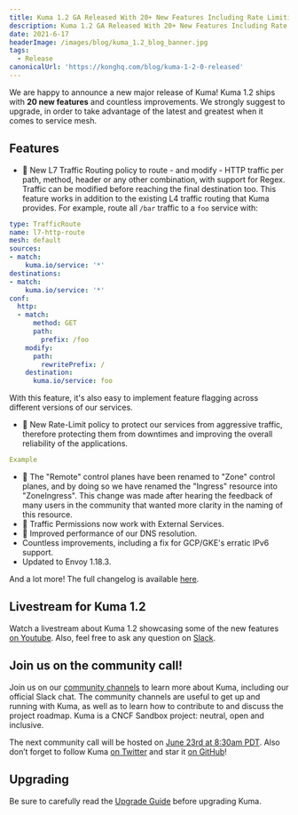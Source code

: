 ```yaml
---
title: Kuma 1.2 GA Released With 20+ New Features Including Rate Limiting and L7 Traffic Routing
description: Kuma 1.2 GA Released With 20+ New Features Including Rate Limiting and L7 Traffic Routing
date: 2021-6-17
headerImage: /images/blog/kuma_1.2_blog_banner.jpg
tags:
  - Release
canonicalUrl: 'https://konghq.com/blog/kuma-1-2-0-released'
---
```


We are happy to announce a new major release of Kuma! Kuma 1.2 ships with **20 new features** and countless improvements. We strongly suggest to upgrade, in order to take advantage of the latest and greatest when it comes to service mesh.

## Features

* 🚀 New L7 Traffic Routing policy to route - and modify - HTTP traffic per path, method, header or any other combination, with support for Regex. Traffic can be modified before reaching the final destination too. This feature works in addition to the existing L4 traffic routing that Kuma provides. For example, route all `/bar` traffic to a `foo` service with:

```yaml
type: TrafficRoute
name: l7-http-route
mesh: default
sources:
- match:
    kuma.io/service: '*'
destinations:
- match:
    kuma.io/service: '*'
conf:
  http:
  - match:
      method: GET
      path:
        prefix: /foo
    modify:
      path:
        rewritePrefix: /
    destination:
      kuma.io/service: foo
```

With this feature, it's also easy to implement feature flagging across different versions of our services.

* 🚀 New Rate-Limit policy to protect our services from aggressive traffic, therefore protecting them from downtimes and improving the overall reliability of the applications.

```yaml
Example
```

* 🚀 The "Remote" control planes have been renamed to "Zone" control planes, and by doing so we have renamed the "Ingress" resource into "ZoneIngress". This change was made after hearing the feedback of many users in the community that wanted more clarity in the naming of this resource.
* 🚀 Traffic Permissions now work with External Services.
* 🚀 Improved performance of our DNS resolution.
* Countless improvements, including a fix for GCP/GKE's erratic IPv6 support.
* Updated to Envoy 1.18.3.

And a lot more! The full changelog is available [here](https://github.com/kumahq/kuma/blob/master/CHANGELOG.md).

## Livestream for Kuma 1.2

Watch a livestream about Kuma 1.2 showcasing some of the new features [on Youtube](https://www.youtube.com/watch?v=d0_OZ0c44mM&ab_channel=Kong). Also, feel free to ask any question on [Slack](https://kuma.io/community/).

## Join us on the community call!

Join us on our [community channels](https://kuma.io/community/) to learn more about Kuma, including our official Slack chat. The community channels are useful to get up and running with Kuma, as well as to learn how to contribute to and discuss the project roadmap. Kuma is a CNCF Sandbox project: neutral, open and inclusive.

The next community call will be hosted on [June 23rd at 8:30am PDT](https://kuma.io/community/). Also don’t forget to follow Kuma [on Twitter](https://twitter.com/kumamesh) and star it [on GitHub](https://github.com/kumahq/kuma)!

## Upgrading

Be sure to carefully read the [Upgrade Guide](https://github.com/kumahq/kuma/blob/master/UPGRADE.md) before upgrading Kuma.
